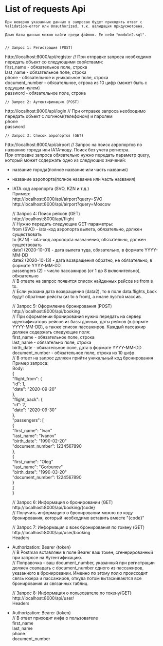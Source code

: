 # List of requests Api

	При неверно указанных данных в запросах будет приходить ответ с Validation-error или Unauthorized, т.к. валидация придусмотрена.

	Дамп базы данных можно найти среди файлов. Ее нейм "module2.sql".


	// Запрос 1: Регистрация (POST)
http://localhost:8000/api/register
// При отправке запроса необходимо передать объект со следующими свойствами:  
	first_name - обязательное поле, строка  
	last_name - обязательное поле, строка  
	phone - обязательное и уникальное поле, строка  
	document_number - обязательное, строка из 10 цифр (может быть с ведущим нулем)  
	password - обязательное поле, строка


	// Запрос 2: Аутентификация (POST)
http://localhost:8000/api/login
// При отправке запроса необходимо передать объект с логином(телефоном) и паролем  
	phone  
	password


	// Запрос 3: Список аэропортов (GET)
http://localhost:8000/api/airport
// Запрос на поиск аэропортов по названию города или IATA-коду. Поиск без учета регистра.  
При отправке запроса обязательно нужно передать параметр query, который может содержать одно из следующих значений:
- название города(полное название или часть названия)
- название аэропорта(полное название или часть названия)
- IATA код аэропорта (SVO, KZN и т.д.)  
	Пример:  
	http://localhost:8000/api/airport?query=SVO  
	http://localhost:8000/api/airport?query=Moscow


	// Запрос 4: Поиск рейсов (GET)  
http://localhost:8000/api/flight  
// Нужно передать следующие GET-параметры:  
	from (SVO) - iata-код аэропорта вылета, обязательно, должен существовать  
	to (KZN) - iata-код аэропорта назначения, обязательно, должен существовать  
	date1 (2020-10-01) - дата вылета туда, обязательно, в формате YYYY-MM-DD  
	date2 (2020-10-13) - дата возвращения обратно, не обязательно, в формате YYYY-MM-DD  
	passengers (2) - число пассажиров (от 1 до 8 включительно), обязательно  
// В ответе на запрос появится список найденных рейсов из from в to.  
// Если указана дата возвращения (data2), то в поле data.flights_back будут обратные рейсты (из to в from), а иначе пустой массив.


	// Запрос 5: Оформление бронирования (POST)
http://localhost:8000/api/booking  
// При оформлении бронирования нужно передать на сервер идентификаторы рейсов из базы данных, даты рейсов (в формте YYYY-MM-DD), а также список пассажиров. Каждый пассажир должен содержать следующие поля:  
	first_name - обязательное поле, строка  
	last_name - обязательно поле, строка  
	birth_date - обязательное поле, дата в формате YYYY-MM-DD  
	document_number - обязательное поле, строка из 10 цифр  
// В ответ на запрос должен прийти уникальный код бронирования  
Пример запроса:  
Body:  
{  
	"flight_from": {  
		"id": 1,  
		"date": "2020-09-20"  
	},  
	"flight_back": {  
		"id": 2,  
		"date": "2020-09-30"  
	},  
	"passengers": [  
		{  
			"first_name": "Ivan"  
			"last_name": "Ivanov"  
			"birth_date": "1990-02-20"  
			"document_number": 1234567890   
		},  
		{  
			"first_name": "Oleg"  
			"last_name": "Gorbunov"  
			"birth_date": "1990-03-20"  
			"document_number": 1224567890   
		}  
	]  
}


	// Запрос 6: Информация о бронировании (GET)
http://localhost:8000/api/booking/{code}  
// Получить информацию о бронировании можно по коду бронирования,
который необходимо вставить вместе "{code}"


	// Запрос 7: Информация о всех бронирования по токену (GET)
http://localhost:8000/api/user/booking  
Headers  
- Authorization: Bearer {token}   
// В Postman вставляем в поле Bearer ваш токен, сгенерированный при запросе на Аутентификацию.  
// Поправочка - ваш document_number, указанный при регистрации должен совпадать с document_number одного из пассажиров, указанного в бронировании. Именно по этому полю происходит связь юзера и пассажиров, откуда потом вытаскиваются все бронирования из связанных таблиц.

	// Запрос 8: Информация о пользователе по токену(GET)
http://localhost:8000/api/user/  
Headers  
- Authorization: Bearer {token}  
// В ответ приходит инфа о пользователе  
	first_name  
	last_name  
	phone  
	document_number  